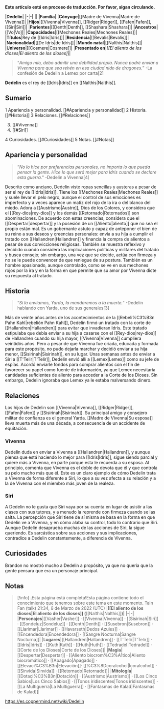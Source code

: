**Este artículo está en proceso de traducción. Por favor, sigan circulando.**


|**Dedelin**|
|-|-|
||
|**Familia**|
|**Cónyuge**|[[Madre de Vivenna\|Madre de Vivenna]]|
|**Hijos**|[[Vivenna\|Vivenna]], [[Ridger\|Ridger]], [[Fafen\|Fafen]], [[Siri\|Siri]]|
|**Parientes**|[[Denth\|Denth]], [[Shashara\|Shashara]]|
|**Ancestros**|[[Vo\|Vo]]|
|**Capacidades**|[[Mechones Reales\|Mechones Reales]]|
|**Títulos**|Rey de [[Idris\|Idris]]|
|**Residencia**|[[Bevalis\|Bevalis]]|
|**Nacionalidad**|[[De Idris\|de Idris]]|
|**Mundo natal**|[[Nalthis\|Nalthis]]|
|**Universo**|[[Cosmere\|Cosmere]]|
|**Presentado en**|*[[El aliento de los dioses\|El aliento de los dioses]]*|

>“*Amigo mío, debo admitir una debilidad propia. Nunca podré enviar a Vivenna para que sea rehén en esa ciudad nido de dragones.*”
\-La confesión de Dedelin a Lemex por carta[2]


**Dedelin** es el rey de [[Idris\|Idris]] en [[Nalthis\|Nalthis]].

## Sumario

1 Apariencia y personalidad. [[#Apariencia y personalidad]] 
2 Historia. [[#Historia]] 
3 Relaciones. [[#Relaciones]] 

3. [[#Vivenna]] 
3. [[#Siri]] 


4 Curiosidades. [[#Curiosidades]] 
5 Notas. [[#Notas]] 


## Apariencia y personalidad
>“*No lo hice por preferencias personales, no importa lo que pueda pensar la gente. Hice lo que será mejor para Idris cuando se declare esta guerra.*”
\-Dedelin a Vivenna[4]


Descrito como anciano, Dedelin viste ropas sencillas y austeras a pesar de ser el rey de [[Idris\|Idris]]. Tiene los [[Mechones Reales\|Mechones Reales]] y suele llevar el pelo negro, aunque el control de sus emociones es imperfecto y a veces aparece un matiz del rojo de la ira o del blanco del miedo.
Adora a [[Austrismo\|Austre]], Dios de los Colores, y considera que el [[Rey-dios\|rey-dios]] y los demás [[Retornado\|Retornados]] son abominaciones. De acuerdo con estas creencias, considera que el [[Despertar\|despertar]] y la posesión de un [[Aliento\|aliento]] que no sea el propio están mal.
Es un gobernante astuto y capaz de anteponer el bien de su reino a sus deseos y creencias personales: envía a su hija a cumplir el tratado con [[Hallandren\|Hallandren]] y financia la compra de alientos a pesar de sus convicciones religiosas. También se muestra reflexivo y decidido cuando considera las implicaciones políticas y militares del tratado y busca consejo; sin embargo, una vez que se decide, actúa con firmeza y no se le puede convencer de que reniegue de su postura. También es un hombre apasionado, aunque controlado, como se ve en sus mechones rojos por la ira y en la forma en que permite que su amor por Vivenna dicte su respuesta al tratado.

## Historia
>“*Si la enviamos, Yarda, la mandaremos a la muerte.*”
\-Dedelin hablando con Yarda, uno de sus generales[3]


Más de veinte años antes de los acontecimientos de la [[Rebeli%C3%B3n Pahn Kahl\|rebelión Pahn Kahl]], Dedelin firmó un tratado con la corte de [[Hallandren\|Hallandren]] para evitar que invadieran Idris. Este tratado estipulaba que debía enviar a su hija a casarse con el [[Rey-dios\|rey-dios]] de Hallandren cuando su hija mayor, [[Vivenna\|Vivenna]] cumpliera veintidós años. Pero a pesar de que Vivenna fue criada, educada y formada para este propósito, no pudo dejarla marchar y decidió enviar a su hija menor, [[Sisirinah\|Sisirinah]], en su lugar.
Unas semanas antes de enviar a Siri a [[T'Telir\|T'Telir]], Dedelin envió allí a [[Lemex\|Lemex]] como su jefe de espías. Acordó enviarle fondos para comprar alientos con el fin de favorecer su papel como fuente de información, ya que Lemex necesitaría cantidades suficientes de aliento para acceder a la Corte de los Dioses. Sin embargo, Dedelin ignoraba que Lemex ya le estaba malversando dinero.

## Relaciones
Los hijos de Dedelin son [[Vivenna\|Vivenna]], [[Ridger\|Ridger]], [[Fafen\|Fafen]] y [[Sisirinah\|Sisirinah]]. Su principal amigo y consejero militar de confianza es el general Yarda. [[Madre de Vivenna\|Su esposa]] lleva muerta más de una década, a consecuencia de un accidente de equitación.

### Vivenna
Dedelin duda en enviar a Vivenna a [[Hallandren\|Hallandren]], y aunque piensa que está haciendo lo mejor para [[Idris\|Idris]], sigue siendo parcial y quiere más a Vivenna, en parte porque esta le recuerda a su esposa. Al principio, comenta que Vivenna es el doble de devota que él y que controla su pelo mucho más que él. Este es un claro ejemplo de cómo Dedelin trata a Vivenna de forma diferente a Siri, lo que a su vez afecta a su relación y a la de Vivenna con el miembro más joven de la realeza.

### Siri
A Dedelin no le gusta que Siri vaya por su cuenta en lugar de asistir a las clases con sus tutores, y a menudo la reprende con firmeza cuando se las salta. La percepción que Siri tiene de sí misma se basa en la forma en que Dedelin ve a Vivenna, y en cómo alaba su control, todo lo contrario que Siri. Aunque Dedelin desaprueba muchas de las acciones de Siri, la sigue queriendo. Es sarcástica sobre sus acciones y sus implicaciones, contradice a Dedelin constantemente, a diferencia de Vivenna.

## Curiosidades
Brandon no mostró mucho a Dedelin a propósito, ya que no quería que la gente pensara que era un personaje principal.
## Notas

> [!info] ¡Esta página está completa!Esta página contiene todo el conocimiento que tenemos sobre este tema en este momento.
Taln Fan (talk) 21:34, 6 de Marzo de 2022 (UTC)
|**[[El aliento de los dioses\|El aliento de los dioses]] (**[[Nalthis\|Nalthis]]**)**|
|-|-|
|**Personajes**|[[Vasher\|Vasher]] · [[Vivenna\|Vivenna]] · [[Sisirinah\|Siri]] · [[Sondeluz\|Sondeluz]] · [[Denth\|Denth]] · [[Susebron\|Susebron]] · [[Llarimar\|Llarimar]] · [[Havarseth\|Dedos Azules]] · [[Encendedora\|Encendedora]] · [[Sangre Nocturna\|Sangre Nocturna]]|
|**Lugares**|[[Hallandren\|Hallandren]] · [[T'Telir\|T'Telir]] · [[Idris\|Idris]] · [[Kuth\|Kuth]] · [[Huth\|Huth]] · [[Tedradel\|Tedradel]] · [[Corte de los Dioses\|Corte de los Dioses]]|
|**Magia**|[[Despertar\|Despertar]] · [[Aliento biocrom%C3%A1tico\|Aliento biocromático]] · [[Apagado\|Apagado]] · [[Elevaci%C3%B3n\|Elevación]]· [[%C3%8Dcoralcohol\|Ícoralcohol]] · [[Sinvida\|Sinvida]] · [[Retornado\|Retornado]]|
|**Mitología**|[[Dotaci%C3%B3n\|Dotación]] · [[Austrismo\|Austrismo]] · [[Los Cinco Sabios\|Los Cinco Sabios]] · [[Tonos iridiscentes\|Tonos iridiscentes]] · [[La Multiguerra\|La Multiguerra]] · [[Fantasmas de Kalad\|Fantasmas de Kalad]]|



https://es.coppermind.net/wiki/Dedelin